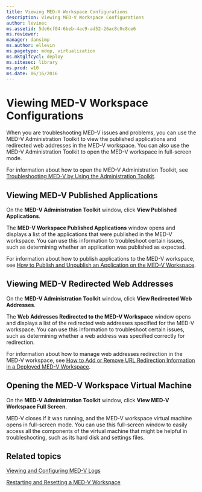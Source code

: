 ```yaml
---
title: Viewing MED-V Workspace Configurations
description: Viewing MED-V Workspace Configurations
author: levinec
ms.assetid: 5de6cf04-6beb-4ac9-ad52-26ac8c0c8ce6
ms.reviewer: 
manager: dansimp
ms.author: ellevin
ms.pagetype: mdop, virtualization
ms.mktglfcycl: deploy
ms.sitesec: library
ms.prod: w10
ms.date: 06/16/2016
---
```



# Viewing MED-V Workspace Configurations


When you are troubleshooting MED-V issues and problems, you can use the MED-V Administration Toolkit to view the published applications and redirected web addresses in the MED-V workspace. You can also use the MED-V Administration Toolkit to open the MED-V workspace in full-screen mode.

For information about how to open the MED-V Administration Toolkit, see [Troubleshooting MED-V by Using the Administration Toolkit](troubleshooting-med-v-by-using-the-administration-toolkit.md).

## Viewing MED-V Published Applications


On the **MED-V Administration Toolkit** window, click **View Published Applications**.

The **MED-V Workspace Published Applications** window opens and displays a list of the applications that were published in the MED-V workspace. You can use this information to troubleshoot certain issues, such as determining whether an application was published as expected.

For information about how to publish applications to the MED-V workspace, see [How to Publish and Unpublish an Application on the MED-V Workspace](how-to-publish-and-unpublish-an-application-on-the-med-v-workspace.md).

## Viewing MED-V Redirected Web Addresses


On the **MED-V Administration Toolkit** window, click **View Redirected Web Addresses**.

The **Web Addresses Redirected to the MED-V Workspace** window opens and displays a list of the redirected web addresses specified for the MED-V workspace. You can use this information to troubleshoot certain issues, such as determining whether a web address was specified correctly for redirection.

For information about how to manage web addresses redirection in the MED-V workspace, see [How to Add or Remove URL Redirection Information in a Deployed MED-V Workspace](how-to-add-or-remove-url-redirection-information-in-a-deployed-med-v-workspace.md).

## <a href="" id="bkmk-fullscreen"></a>Opening the MED-V Workspace Virtual Machine


On the **MED-V Administration Toolkit** window, click **View MED-V Workspace Full Screen**.

MED-V closes if it was running, and the MED-V workspace virtual machine opens in full-screen mode. You can use this full-screen window to easily access all the components of the virtual machine that might be helpful in troubleshooting, such as its hard disk and settings files.

## Related topics


[Viewing and Configuring MED-V Logs](viewing-and-configuring-med-v-logs.md)

[Restarting and Resetting a MED-V Workspace](restarting-and-resetting-a-med-v-workspace.md)

 

 





